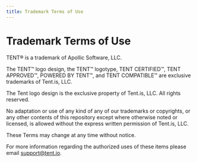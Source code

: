 ```yaml
---
title: Trademark Terms of Use
---
```


# Trademark Terms of Use

TENT® is a trademark of Apollic Software, LLC.

The TENT™ logo design, the TENT™ logotype, TENT CERTIFIED™, TENT APPROVED™,
POWERED BY TENT™, and TENT COMPATIBLE™ are exclusive trademarks of Tent.is, LLC.

The Tent logo design is the exclusive property of Tent.is, LLC. All rights
reserved.

No adaptation or use of any kind of any of our trademarks or copyrights, or any
other contents of this repository except where otherwise noted or licensed, is
allowed without the express written permission of Tent.is, LLC.

These Terms may change at any time without notice.

For more information regarding the authorized uses of these items please email
support@tent.io.
